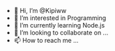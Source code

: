 - 👋 Hi, I’m @Kipiww
- 👀 I’m interested in Programming
- 🌱 I’m currently learning Node.js
- 💞️ I’m looking to collaborate on ...
- 📫 How to reach me ...

